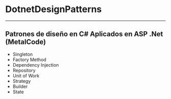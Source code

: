# DotnetDesignPatterns
---
## Patrones de diseño en C# Aplicados en ASP .Net (MetalCode)

- Singleton
- Factory Method
- Dependency Injection
- Repository
- Unit of Work
- Strategy
- Builder
- State